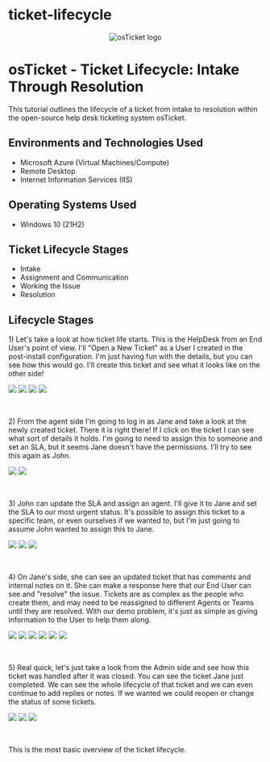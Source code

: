 # ticket-lifecycle
<p align="center">
<img src="https://i.imgur.com/Clzj7Xs.png" alt="osTicket logo"/>
</p>

<h1>osTicket - Ticket Lifecycle: Intake Through Resolution</h1>
This tutorial outlines the lifecycle of a ticket from intake to resolution within the open-source help desk ticketing system osTicket.<br />

<h2>Environments and Technologies Used</h2>

- Microsoft Azure (Virtual Machines/Compute)
- Remote Desktop
- Internet Information Services (IIS)

<h2>Operating Systems Used </h2>

- Windows 10</b> (21H2)

<h2>Ticket Lifecycle Stages</h2>

- Intake
- Assignment and Communication
- Working the Issue
- Resolution

<h2>Lifecycle Stages</h2>

<p>
1) Let's take a look at how ticket life starts. This is the HelpDesk from an End User's point of view. I'll "Open a New Ticket" as a User I created in the post-install configuration. I'm just having fun with the details, but you can see how this would go. I'll create this ticket and see what it looks like on the other side!
</p>
<p>
<img src=https://i.imgur.com/pxMJGUX.png/>
  <img src=https://i.imgur.com/eIMINFu.png/>
  <img src=https://i.imgur.com/pEMmR2c.png/>
  <img src=https://i.imgur.com/PFsv3fB.png/>
</p>
<br />

<p>
2) From the agent side I'm going to log in as Jane and take a look at the newly created ticket. There it is right there! If I click on the ticket I can see what sort of details it holds. I'm going to need to assign this to someone and set an SLA, but it seems Jane doesn't have the permissions. I'll try to see this again as John.
<p>
<img src=https://i.imgur.com/pY63tpi.png/>
  <img src=https://i.imgur.com/tQBQlY2.png/>
</p>
<br />

<p>
3) John can update the SLA and assign an agent. I'll give it to Jane and set the SLA to our most urgent status. It's possible to assign this ticket to a specific team, or even ourselves if we wanted to, but I'm just going to assume John wanted to assign this to Jane. 
</p>
<p>
  <img src=https://i.imgur.com/epHyZwq.png/>
<img src=https://i.imgur.com/sh7Z2Or.png/>
  <img src=https://i.imgur.com/anjR8lD.png/>
</p>
<br />

<p>
4) On Jane's side, she can see an updated ticket that has comments and internal notes on it. She can make a response here that our End User can see and "resolve" the issue. Tickets are as complex as the people who create them, and may need to be reassigned to different Agents or Teams until they are resolved. With our demo problem, it's just as simple as giving information to the User to help them along.
</p>
<p>
<img src=https://i.imgur.com/NewUESG.png/>
  <img src=https://i.imgur.com/KItlqKe.png/>
  <img src=https://i.imgur.com/Xhgz5vp.png/>
  <img src=https://i.imgur.com/EB8R3DX.png/>
  <img src=https://i.imgur.com/7uzuflU.png/>
  <img src=https://i.imgur.com/uJV3730.png/>
  
</p>
<br />

<p>
5) Real quick, let's just take a look from the Admin side and see how this ticket was handled after it was closed. You can see the ticket Jane just completed. We can see the whole lifecycle of that ticket and we can even continue to add replies or notes. If we wanted we could reopen or change the status of some tickets. 
</p>
<p>
<img src=https://i.imgur.com/4SW0yKS.png/>
  <img src=https://i.imgur.com/svyxbj6.png/>
  <img src=https://i.imgur.com/A7tGupQ.png/>
</p>
<br />

<p>
This is the most basic overview of the ticket lifecycle.
</p>
<br />

